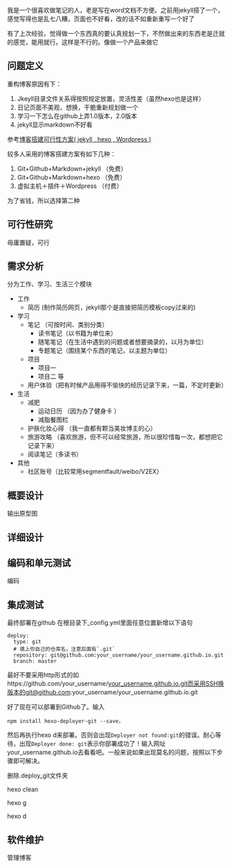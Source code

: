 我是一个很喜欢做笔记的人，老是写在word文档不方便。之前用jekyll搭了一个，感觉写得也是乱七八糟，页面也不好看，改的话不如重新重写一个好了

有了上次经验，觉得做一个东西真的要认真规划一下，不然做出来的东西老是迁就的感觉，能用就行。这样是不行的。像做一个产品来做它
## 问题定义
重构博客原因有下：

1. Jkeyll目录文件关系得按照规定放置，灵活性差（虽然hexo也是这样）
2. 日记页面不美观，想换，干脆重新规划做一个
3. 学习一下怎么在github上弄1.0版本，2.0版本
4. jekyll显示markdown不好看

参考[博客搭建可行性方案( jekyll , hexo , Wordpress )](https://www.jianshu.com/p/c4f145fdd637)

较多人采用的博客搭建方案有如下几种：

1. Git+Github+Markdown+jekyll （免费）
2. Git+Github+Markdown+hexo （免费）
3. 虚拟主机＋插件＋Wordpress （付费）

为了省钱，所以选择第二种
## 可行性研究 
毋庸置疑，可行

## 需求分析
分为工作、学习、生活三个模块
- 工作
    - 简历 (制作简历网页，jekyll那个是直接把简历模板copy过来的)
- 学习
    - 笔记 （可按时间、类别分类）
        - 读书笔记（以书籍为单位来）
        - 随笔笔记（在生活中遇到的问题或者想要摘录的，以月为单位）
        - 专题笔记（围绕某个东西的笔记，以主题为单位）
    - 项目
        - 项目一
        - 项目二 等
    - 用户体验（把有时候产品用得不愉快的经历记录下来，一篇，不定时更新）
- 生活
    - 减肥 
        - 运动日历 （因为办了健身卡 ）
        - 减脂餐图栏
    - 护肤化妆心得 （我一直都有颗当美妆博主的心）
    - 旅游攻略 （喜欢旅游，但不可以经常旅游，所以很珍惜每一次，都想把它记录下来）
    - 阅读笔记（多读书）
- 其他
    - 社区账号（比较常用segmentfault/weibo/V2EX）

## 概要设计
输出原型图
## 详细设计

## 编码和单元测试
编码
## 集成测试
最终部署在github
在根目录下_config.yml里面任意位置新增以下语句
```
deploy:
  type: git
  # 填上你自己的仓库名，注意后面有`.git`
  repository: git@github.com:your_username/your_username.github.io.git 
  branch: master
```
最好不要采用http形式的如https://github.com/your_username/your_username.github.io.git而采用SSH换版本的git@github.com:your_username/your_username.github.io.git

好了现在可以部署到Github了。输入
```
npm install hexo-deployer-git --save，
```
然后再执行hexo d来部署。否则会出现```Deployer not found:git```的错误。耐心等待，出现```Deployer done: git```表示你部署成功了！输入网址your_username.github.io去看看吧。一般来说如果出现莫名的问题，按照以下步骤即可解决。

删除.deploy_git文件夹

hexo clean

hexo g

hexo d

## 软件维护
管理博客



